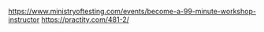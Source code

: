 
https://www.ministryoftesting.com/events/become-a-99-minute-workshop-instructor
https://practity.com/481-2/
